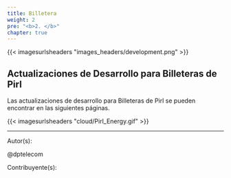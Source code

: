 ```yaml
---
title: Billetera
weight: 2
pre: "<b>2. </b>"
chapter: true
---
```


{{< imagesurlsheaders "images_headers/development.png"  >}}



## Actualizaciones de Desarrollo para Billeteras de Pirl

Las actualizaciones de desarrollo para Billeteras de Pirl se pueden encontrar en las siguientes páginas.


{{< imagesurlsheaders "cloud/Pirl_Energy.gif" >}}














---
Autor(s):

@dptelecom

Contribuyente(s):
